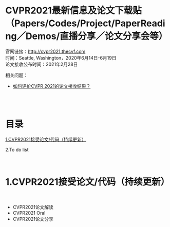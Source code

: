# CVPR2021最新信息及论文下载贴（Papers/Codes/Project/PaperReading／Demos/直播分享／论文分享会等）

官网链接：http://cvpr2021.thecvf.com<br>
时间：Seattle, Washington，2020年6月14日-6月19日<br>
论文接收公布时间：2021年2月28日<br>

相关问题：<br>

* [如何评价CVPR 2021的论文接收结果？](https://www.zhihu.com/question/446299297)

<br><br>

# 目录

[1.CVPR2021接受论文/代码（持续更新）](#1)

2.To do list

<br>

<a name="1"/> 

# 1.CVPR2021接受论文/代码（持续更新）

<br>

<a name="2"/> 

* CVPR2021论文解读
* CVPR2021 Oral
* CVPR2021论文分享
